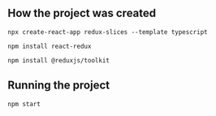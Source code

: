 ## How the project was created

`npx create-react-app redux-slices --template typescript`

`npm install react-redux`

`npm install @reduxjs/toolkit`

## Running the project

`npm start`
